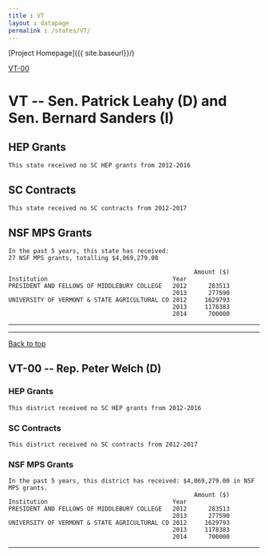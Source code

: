 ```yaml
---
title : VT
layout : datapage
permalink : /states/VT/
---
```

<a name="top"></a>
[Project Homepage]({{ site.baseurl}}/)


[VT-00](#VT-00)  

# VT -- Sen. Patrick Leahy (D) and  Sen. Bernard Sanders (I)
## HEP Grants
```
This state received no SC HEP grants from 2012-2016
```
## SC Contracts
```
This state received no SC contracts from 2012-2017
```
## NSF MPS Grants
```
In the past 5 years, this state has received:
27 NSF MPS grants, totalling $4,069,279.00
 
                                                    Amount ($)
Institution                                   Year            
PRESIDENT AND FELLOWS OF MIDDLEBURY COLLEGE   2012      283513
                                              2013      277590
UNIVERSITY OF VERMONT & STATE AGRICULTURAL CO 2012     1629793
                                              2013     1178383
                                              2014      700000
```
---
---
<a name="VT-00"></a>
[Back to top](#top)
## VT-00 -- Rep. Peter Welch (D)
### HEP Grants
```
This district received no SC HEP grants from 2012-2016
```
### SC Contracts
```
This district received no SC contracts from 2012-2017
```
### NSF MPS Grants
```
In the past 5 years, this district has received: $4,069,279.00 in NSF MPS grants.
                                                    Amount ($)
Institution                                   Year            
PRESIDENT AND FELLOWS OF MIDDLEBURY COLLEGE   2012      283513
                                              2013      277590
UNIVERSITY OF VERMONT & STATE AGRICULTURAL CO 2012     1629793
                                              2013     1178383
                                              2014      700000
```
---
